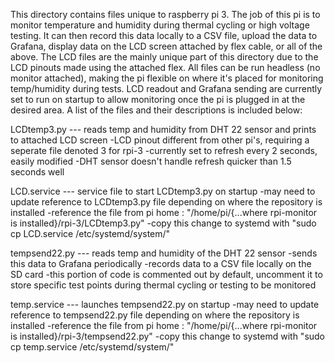 This directory contains files unique to raspberry pi 3. The job of this pi is to monitor temperature and humidity during thermal cycling or high voltage testing. It can then record this data locally to a CSV file, upload the data to Grafana, display data on the LCD screen attached by flex cable, or all of the above. The LCD files are the mainly unique part of this directory due to the LCD pinouts made using the attached flex. All files can be run headless (no monitor attached), making the pi flexible on where it's placed for monitoring temp/humidity during tests. LCD readout and Grafana sending are currently set to run on startup to allow monitoring once the pi is plugged in at the desired area. A list of the files and their descriptions is included below:

LCDtemp3.py --- reads temp and humidity from DHT 22 sensor and prints to attached LCD screen
                -LCD pinout different from other pi's, requiring a seperate file denoted 3 for rpi-3
                -currently set to refresh every 2 seconds, easily modified
                    -DHT sensor doesn't handle refresh quicker than 1.5 seconds well

LCD.service --- service file to start LCDtemp3.py on startup
                -may need to update reference to LCDtemp3.py file depending on where the repository is installed
                    -reference the file from pi home : "/home/pi/{...where rpi-monitor is installed}/rpi-3/LCDtemp3.py"
                    -copy this change to systemd with "sudo cp LCD.service /etc/systemd/system/"

tempsend22.py --- reads temp and humidity of the DHT 22 sensor
                    -sends this data to Grafana periodically
                    -records data to a CSV file locally on the SD card
                        -this portion of code is commented out by default, uncomment it to store specific test points during thermal cycling or testing to be monitored

temp.service --- launches tempsend22.py on startup
                    -may need to update reference to tempsend22.py file depending on where the repository is installed
                        -reference the file from pi home : "/home/pi/{...where rpi-monitor is installed}/rpi-3/tempsend22.py"
                        -copy this change to systemd with "sudo cp temp.service /etc/systemd/system/"
